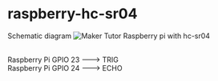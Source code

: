 # raspberry-hc-sr04
Schematic diagram
![Maker Tutor Raspberry pi with hc-sr04](https://2.bp.blogspot.com/-K214nWM-BmQ/XKYMSW5ljkI/AAAAAAABN7M/kKA3e8G1Ta099AKh_E1b9Ee_bbQM_XpFgCLcBGAs/s640/pi_hc_sr04.png)

<br>Raspberry Pi GPIO 23 ---> TRIG<br>
Raspberry Pi GPIO 24 ---> ECHO
